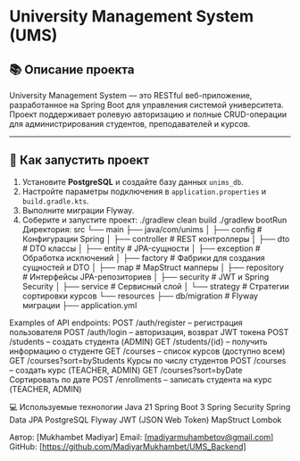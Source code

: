 # University Management System (UMS)

## 📚 Описание проекта

University Management System — это RESTful веб-приложение, разработанное на Spring Boot для управления системой университета. Проект поддерживает ролевую авторизацию и полные CRUD-операции для администрирования студентов, преподавателей и курсов.

---

## 🚀 Как запустить проект

1. Установите **PostgreSQL** и создайте базу данных `unims_db`.
2. Настройте параметры подключения в `application.properties` и `build.gradle.kts`.
3. Выполните миграции Flyway.
4. Соберите и запустите проект:
./gradlew clean build
./gradlew bootRun
 Директория:
 src
└── main
    ├── java/com/unims
    │   ├── config         # Конфигурации Spring
    │   ├── controller     # REST контроллеры
    │   ├── dto            # DTO классы
    │   ├── entity         # JPA-сущности
    │   ├── exception      # Обработка исключений
    │   ├── factory        # Фабрики для создания сущностей и DTO
    │   ├── map            # MapStruct мапперы
    │   ├── repository     # Интерфейсы JPA-репозиториев
    │   ├── security       # JWT и Spring Security
    │   ├── service        # Сервисный слой
    │   └── strategy       # Стратегии сортировки курсов
    └── resources
        ├── db/migration   # Flyway миграции
        ├── application.yml


Examples of API endpoints:
POST /auth/register – регистрация пользователя
POST /auth/login – авторизация, возврат JWT токена
POST /students – создать студента (ADMIN)
GET /students/{id} – получить информацию о студенте
GET /courses – список курсов (доступно всем)
GET /courses?sort=byStudents Курсы по числу студентов
POST /courses – создать курс (TEACHER, ADMIN)
GET /courses?sort=byDate Сортировать по дате
POST /enrollments – записать студента на курс (TEACHER, ADMIN)


   💻 Используемые технологии
Java 21
Spring Boot 3
Spring Security
Spring Data JPA
PostgreSQL
Flyway
JWT (JSON Web Token)
MapStruct
Lombok


Автор: [Mukhambet Madiyar]
Email: [madiyarmuhambetov@gmail.com]
GitHub: [https://github.com/MadiyarMukhambet/UMS_Backend]
